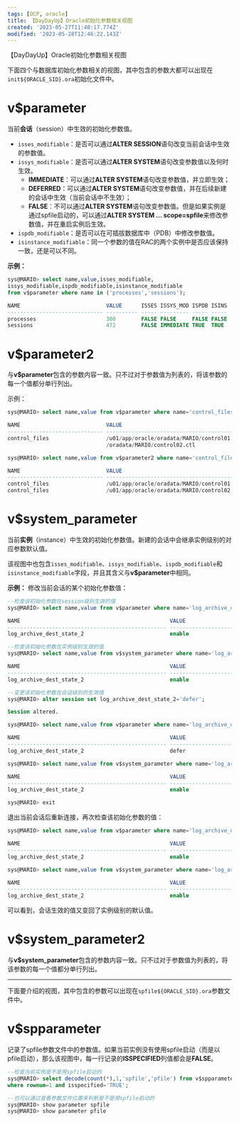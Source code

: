 ```yaml
---
tags: [OCP, oracle]
title: 【DayDayUp】Oracle初始化参数相关视图
created: '2023-05-27T11:40:17.774Z'
modified: '2023-05-28T12:46:22.143Z'
---
```


【DayDayUp】Oracle初始化参数相关视图


下面四个与数据库初始化参数相关的视图，其中包含的参数大都可以出现在`init${ORACLE_SID}.ora`初始化文件中。

# v$parameter
当前**会话**（session）中生效的初始化参数值。
- `isses_modifiable`：是否可以通过**ALTER SESSION**语句改变当前会话中生效的参数值。
- `issys_modifiable`：是否可以通过**ALTER SYSTEM**语句改变参数值以及何时生效。
  - **IMMEDIATE**：可以通过**ALTER SYSTEM**语句改变参数值，并立即生效；
  - **DEFERRED**：可以通过**ALTER SYSTEM**语句改变参数值，并在后续新建的会话中生效（当前会话中不生效）；
  - **FALSE**：不可以通过**ALTER SYSTEM**语句改变参数值。但是如果实例是通过spfile启动的，可以通过**ALTER SYSTEM ... scope=spfile**来修改参数值，并在重启实例后生效。
- `ispdb_modifiable`：是否可以在可插拔数据库中（PDB）中修改参数值。
- `isinstance_modifiable`：同一个参数的值在RAC的两个实例中是否应该保持一致，还是可以不同。


**示例：**
```sql
sys@MARIO> select name,value,isses_modifiable,
issys_modifiable,ispdb_modifiable,isinstance_modifiable 
from v$parameter where name in ('processes','sessions');

NAME                           VALUE      ISSES ISSYS_MOD ISPDB ISINS
------------------------------ ---------- ----- --------- ----- -----
processes                      300        FALSE FALSE     FALSE FALSE
sessions                       472        FALSE IMMEDIATE TRUE  TRUE
```

# v$parameter2
与**v$parameter**包含的参数内容一致。只不过对于参数值为列表的，将该参数的每一个值都分单行列出。

示例：
```sql
sys@MARIO> select name,value from v$parameter where name='control_files';

NAME                           VALUE
------------------------------ ------------------------------------------------------------
control_files                  /u01/app/oracle/oradata/MARIO/control01.ctl, /u01/app/oracle
                               /oradata/MARIO/control02.ctl

sys@MARIO> select name,value from v$parameter2 where name='control_files';

NAME                           VALUE
------------------------------ ------------------------------------------------------------
control_files                  /u01/app/oracle/oradata/MARIO/control01.ctl
control_files                  /u01/app/oracle/oradata/MARIO/control02.ctl
```

# v$system_parameter
当前**实例**（instance）中生效的初始化参数值。新建的会话中会继承实例级别的对应参数默认值。

该视图中也包含`isses_modifiable`、`issys_modifiable`、`ispdb_modifiable`和`isinstance_modifiable`字段，并且其含义与**v$parameter**中相同。

**示例：**
修改当前会话的某个初始化参数值：
```sql
--检查该初始化参数在session级别生效的值
sys@MARIO> select name,value from v$parameter where name='log_archive_dest_state_2';

NAME                                               VALUE
-------------------------------------------------- --------------------
log_archive_dest_state_2                           enable

--检查该初始化参数在实例级别生效的值
sys@MARIO> select name,value from v$system_parameter where name='log_archive_dest_state_2';

NAME                                               VALUE
-------------------------------------------------- --------------------
log_archive_dest_state_2                           enable

--变更该初始化参数在会话级别的生效值
sys@MARIO> alter session set log_archive_dest_state_2='defer';

Session altered.

sys@MARIO> select name,value from v$parameter where name='log_archive_dest_state_2';

NAME                                               VALUE
-------------------------------------------------- --------------------
log_archive_dest_state_2                           defer

sys@MARIO> select name,value from v$system_parameter where name='log_archive_dest_state_2';

NAME                                               VALUE
-------------------------------------------------- --------------------
log_archive_dest_state_2                           enable

sys@MARIO> exit
```

退出当前会话后重新连接，再次检查该初始化参数的值：
```sql
sys@MARIO> select name,value from v$parameter where name='log_archive_dest_state_2';

NAME                                               VALUE
-------------------------------------------------- --------------------
log_archive_dest_state_2                           enable

sys@MARIO> select name,value from v$system_parameter where name='log_archive_dest_state_2';

NAME                                               VALUE
-------------------------------------------------- --------------------
log_archive_dest_state_2                           enable
```
可以看到，会话生效的值又变回了实例级别的默认值。


# v$system_parameter2
与**v$system_parameter**包含的参数内容一致。只不过对于参数值为列表的，将该参数的每一个值都分单行列出。


****
下面要介绍的视图，其中包含的参数可以出现在`spfile${ORACLE_SID}.ora`参数文件中。

# v$spparameter 
记录了spfile参数文件中的参数值。如果当前实例没有使用spfile启动（而是以pfile启动），那么该视图中，每一行记录的**ISSPECIFIED**列值都会是**FALSE**。

```sql
--检查当前实例是不是用spfile启动的
sys@MARIO> select decode(count(*),1,'spfile','pfile') from v$spparameter 
where rownum=1 and isspecified='TRUE';

--也可以通过查看参数文件位置来判断是不是用spfile启动的
sys@MARIO> show parameter spfile
sys@MARIO> show parameter pfile
```







